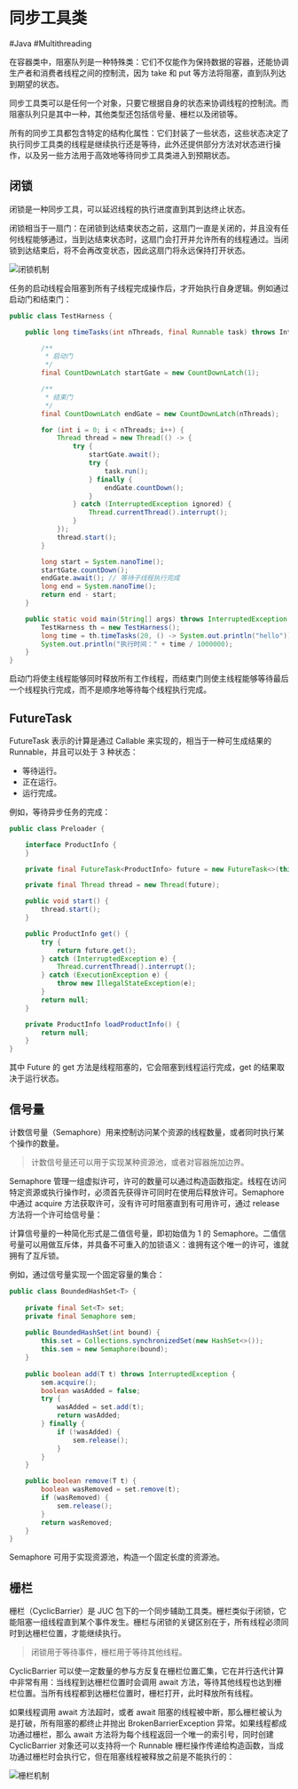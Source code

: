 # 同步工具类
#Java #Multithreading 

在容器类中，阻塞队列是一种特殊类：它们不仅能作为保持数据的容器，还能协调生产者和消费者线程之间的控制流，因为 take 和 put 等方法将阻塞，直到队列达到期望的状态。

同步工具类可以是任何一个对象，只要它根据自身的状态来协调线程的控制流。而阻塞队列只是其中一种，其他类型还包括信号量、栅栏以及闭锁等。

所有的同步工具都包含特定的结构化属性：它们封装了一些状态，这些状态决定了执行同步工具类的线程是继续执行还是等待，此外还提供部分方法对状态进行操作，以及另一些方法用于高效地等待同步工具类进入到预期状态。

## 闭锁

闭锁是一种同步工具，可以延迟线程的执行进度直到其到达终止状态。

闭锁相当于一扇门：在闭锁到达结束状态之前，这扇门一直是关闭的，并且没有任何线程能够通过，当到达结束状态时，这扇门会打开并允许所有的线程通过。当闭锁到达结束后，将不会再改变状态，因此这扇门将永远保持打开状态。

![闭锁机制](https://my-images-repo.oss-cn-hangzhou.aliyuncs.com/java-concurrency-in-practice/%E9%97%AD%E9%94%81%E6%9C%BA%E5%88%B6.png)

任务的启动线程会阻塞到所有子线程完成操作后，才开始执行自身逻辑。例如通过启动门和结束门：

```java
public class TestHarness {

    public long timeTasks(int nThreads, final Runnable task) throws InterrupteException {

        /**
         * 启动门
         */
        final CountDownLatch startGate = new CountDownLatch(1);

        /**
         * 结束门
         */
        final CountDownLatch endGate = new CountDownLatch(nThreads);

        for (int i = 0; i < nThreads; i++) {
            Thread thread = new Thread(() -> {
                try {
                    startGate.await();
                    try {
                        task.run();
                    } finally {
                        endGate.countDown();
                    }
                } catch (InterruptedException ignored) {
                    Thread.currentThread().interrupt();
                }
            });
            thread.start();
        }

        long start = System.nanoTime();
        startGate.countDown();
        endGate.await(); // 等待子线程执行完成
        long end = System.nanoTime();
        return end - start;
    }

    public static void main(String[] args) throws InterruptedException {
        TestHarness th = new TestHarness();
        long time = th.timeTasks(20, () -> System.out.println("hello"));
        System.out.println("执行时间：" + time / 1000000);
    }
}
```

启动门将使主线程能够同时释放所有工作线程，而结束门则使主线程能够等待最后一个线程执行完成，而不是顺序地等待每个线程执行完成。

## FutureTask

FutureTask 表示的计算是通过 Callable 来实现的，相当于一种可生成结果的 Runnable，并且可以处于 3 种状态：

+ 等待运行。
+ 正在运行。
+ 运行完成。

例如，等待异步任务的完成：

```java
public class Preloader {

    interface ProductInfo {
    }

    private final FutureTask<ProductInfo> future = new FutureTask<>(this::loadProductInfo);

    private final Thread thread = new Thread(future);

    public void start() {
        thread.start();
    }

    public ProductInfo get() {
        try {
            return future.get();
        } catch (InterruptedException e) {
            Thread.currentThread().interrupt();
        } catch (ExecutionException e) {
            throw new IllegalStateException(e);
        }
        return null;
    }

    private ProductInfo loadProductInfo() {
        return null;
    }
}
```

其中 Future 的 get 方法是线程阻塞的，它会阻塞到线程运行完成，get 的结果取决于运行状态。

## 信号量

计数信号量（Semaphore）用来控制访问某个资源的线程数量，或者同时执行某个操作的数量。

> 计数信号量还可以用于实现某种资源池，或者对容器施加边界。

Semaphore 管理一组虚拟许可，许可的数量可以通过构造函数指定。线程在访问特定资源或执行操作时，必须首先获得许可同时在使用后释放许可。Semaphore 中通过 acquire 方法获取许可，没有许可时阻塞直到有可用许可，通过 release 方法将一个许可给信号量：

计算信号量的一种简化形式是二值信号量，即初始值为 1 的 Semaphore。二值信号量可以用做互斥体，并具备不可重入的加锁语义：谁拥有这个唯一的许可，谁就拥有了互斥锁。

例如，通过信号量实现一个固定容量的集合：

```java
public class BoundedHashSet<T> {
    
    private final Set<T> set;
    private final Semaphore sem;
    
    public BoundedHashSet(int bound) {
        this.set = Collections.synchronizedSet(new HashSet<>());
        this.sem = new Semaphore(bound);
    }
    
    public boolean add(T t) throws InterruptedException {
        sem.acquire();
        boolean wasAdded = false;
        try {
            wasAdded = set.add(t);
            return wasAdded;
        } finally {
            if (!wasAdded) {
                sem.release();
            }
        }
    }

    public boolean remove(T t) {
        boolean wasRemoved = set.remove(t);
        if (wasRemoved) {
            sem.release();
        } 
        return wasRemoved;
    }
}
```

Semaphore 可用于实现资源池，构造一个固定长度的资源池。

## 栅栏

栅栏（CyclicBarrier）是 JUC 包下的一个同步辅助工具类。栅栏类似于闭锁，它能阻塞一组线程直到某个事件发生。栅栏与闭锁的关键区别在于，所有线程必须同时到达栅栏位置，才能继续执行。

> 闭锁用于等待事件，栅栏用于等待其他线程。

CyclicBarrier 可以使一定数量的参与方反复在栅栏位置汇集，它在并行迭代计算中非常有用：当线程到达栅栏位置时会调用 await 方法，等待其他线程也达到栅栏位置。当所有线程都到达栅栏位置时，栅栏打开，此时释放所有线程。

如果线程调用 await 方法超时，或者 await 阻塞的线程被中断，那么栅栏被认为是打破，所有阻塞的都终止并抛出 BrokenBarrierException 异常。如果线程都成功通过栅栏，那么 await 方法将为每个线程返回一个唯一的索引号，同时创建 CyclicBarrier 对象还可以支持将一个 Runnable 栅栏操作传递给构造函数，当成功通过栅栏时会执行它，但在阻塞线程被释放之前是不能执行的：

![栅栏机制](https://my-images-repo.oss-cn-hangzhou.aliyuncs.com/java-concurrency-in-practice/%E6%A0%85%E6%A0%8F%E6%9C%BA%E5%88%B6.png)

